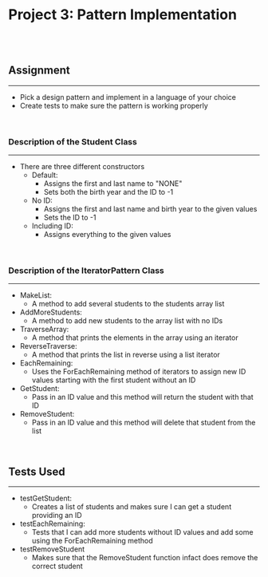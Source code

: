 # Project 3: Pattern Implementation

<br>
<br>

## Assignment
---
- Pick a design pattern and implement in a language of your choice
- Create tests to make sure the pattern is working properly

<br>

### Description of the Student Class
---
- There are three different constructors
  - Default:
    - Assigns the first and last name to "NONE"
    - Sets both the birth year and the ID to -1
  - No ID:
    - Assigns the first and last name and birth year to the given values
    - Sets the ID to -1
  - Including ID:
    - Assigns everything to the given values

<br>

### Description of the IteratorPattern Class
---
- MakeList:
  - A method to add several students to the students array list
- AddMoreStudents:
  - A method to add new students to the array list with no IDs
- TraverseArray:
  - A method that prints the elements in the array using an iterator
- ReverseTraverse:
  - A method that prints the list in reverse using a list iterator
- EachRemaining:
  - Uses the ForEachRemaining method of iterators to assign new ID values starting with the first student without an ID
- GetStudent:
  - Pass in an ID value and this method will return the student with that ID
- RemoveStudent:
  - Pass in an ID value and this method will delete that student from the list

<br>


## Tests Used
---
- testGetStudent:
  - Creates a list of students and makes sure I can get a student providing an ID
- testEachRemaining:
  - Tests that I can add more students without ID values and add some using the ForEachRemaining method
- testRemoveStudent
  - Makes sure that the RemoveStudent function infact does remove the correct student
